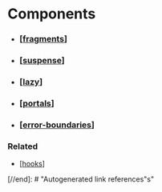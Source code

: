 # Components

- ### [[fragments]]
- ### [[suspense]]
- ### [[lazy]]
- ### [[portals]]
- ### [[error-boundaries]]

### Related

- [[hooks]]

[//begin]: # "Autogenerated link references for markdown compatibility"
[fragments]: fragments "Fragments"
[suspense]: suspense "Suspense"
[lazy]: lazy "Lazy"
[portals]: ../portals "Portals"
[error-boundaries]: ../error-boundaries "Error Boundaries"
[hooks]: ../hooks/hooks "Hooks"

[//end]: # "Autogenerated link references"s"
